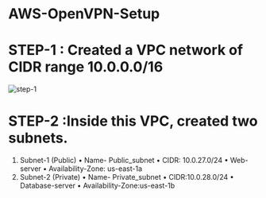 # AWS-OpenVPN-Setup
# STEP-1 : Created a VPC network of CIDR range 10.0.0.0/16
![step-1](https://github.com/user-attachments/assets/52e577d2-42d9-45f1-8ee3-5d1a0a55db54)

# STEP-2 :Inside this VPC, created two subnets.
1.	Subnet-1 (Public)
•	Name- Public_subnet
•	CIDR: 10.0.27.0/24
•	Web-server
•	Availability-Zone: us-east-1a
2.	Subnet-2 (Private)
•	Name- Private_subnet
•	CIDR:10.0.28.0/24
•	Database-server
•	Availability-Zone:us-east-1b


